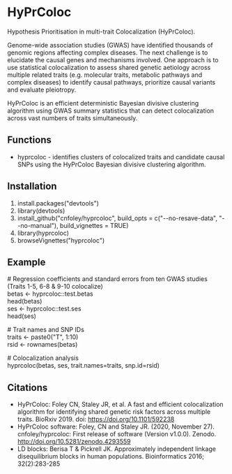 # HyPrColoc
Hypothesis Prioritisation in multi-trait Colocalization (HyPrColoc).

Genome-wide association studies (GWAS) have identified thousands of genomic regions affecting complex diseases. The next challenge is to elucidate the causal genes and mechanisms involved. One approach is to use statistical colocalization to assess shared genetic aetiology across multiple related traits (e.g. molecular traits, metabolic pathways and complex diseases) to identify causal pathways, prioritize causal variants and evaluate pleiotropy.

HyPrColoc is an efficient deterministic Bayesian divisive clustering algorithm using GWAS summary statistics that can detect colocalization across vast numbers of traits simultaneously.

## Functions
* hyprcoloc - identifies clusters of colocalized traits and candidate causal SNPs using the HyPrColoc Bayesian divisive clustering algorithm.

## Installation
1. install.packages("devtools")
2. library(devtools)
3. install_github("cnfoley/hyprcoloc", build_opts = c("--no-resave-data", "--no-manual"), build_vignettes = TRUE)
4. library(hyprcoloc)
5. browseVignettes("hyprcoloc")

## Example
\# Regression coefficients and standard errors from ten GWAS studies (Traits 1-5, 6-8 & 9-10 colocalize)  
betas <- hyprcoloc::test.betas  
head(betas)  
ses <- hyprcoloc::test.ses  
head(ses)  
  
\# Trait names and SNP IDs  
traits <- paste0("T", 1:10)  
rsid <- rownames(betas)  

\# Colocalization analysis  
hyprcoloc(betas, ses, trait.names=traits, snp.id=rsid)  

## Citations
* HyPrColoc: Foley CN, Staley JR, et al. A fast and efficient colocalization algorithm for identifying shared genetic risk factors across multiple traits. BioRxiv 2019. doi: https://doi.org/10.1101/592238
* HyPrColoc software: Foley, CN and Staley JR. (2020, November 27). cnfoley/hyprcoloc: First release of software (Version v1.0.0). Zenodo. http://doi.org/10.5281/zenodo.4293559
* LD blocks: Berisa T & Pickrell JK. Approximately independent linkage disequilibrium blocks in human populations. Bioinformatics 2016; 32(2):283-285
